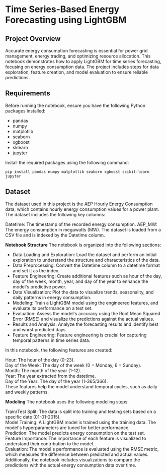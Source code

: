 # Time Series-Based Energy Forecasting using LightGBM

Project Overview
-
Accurate energy consumption forecasting is essential for power grid management, energy trading, and optimizing resource allocation. This notebook demonstrates how to apply LightGBM for time series forecasting, focusing on energy consumption data. The project includes steps for data exploration, feature creation, and model evaluation to ensure reliable predictions.

Requirements
-
Before running the notebook, ensure you have the following Python packages installed:

- pandas
- numpy
- matplotlib
- seaborn
- xgboost
- sklearn
- jupyter

Install the required packages using the following command:

`pip install pandas numpy matplotlib seaborn xgboost scikit-learn jupyter`

Dataset
-
The dataset used in this project is the AEP Hourly Energy Consumption data, which contains hourly energy consumption values for a power plant. The dataset includes the following key columns:

Datetime: The timestamp of the recorded energy consumption.
AEP_MW: The energy consumption in megawatts (MW).
The dataset is loaded from a CSV file and is indexed by the Datetime column.

**Notebook Structure**
The notebook is organized into the following sections:

- Data Loading and Exploration: Load the dataset and perform an initial exploration to understand the structure and characteristics of the data.
- Data Preprocessing: Convert the Datetime column to a datetime format and set it as the index.
- Feature Engineering: Create additional features such as hour of the day, day of the week, month, year, and day of the year to enhance the model's predictive power.
- Data Visualization: Plot the data to visualize trends, seasonality, and daily patterns in energy consumption.
- Modeling: Train a LightGBM model using the engineered features, and evaluate its performance on a test set.
- Evaluation: Assess the model's accuracy using the Root Mean Squared Error (RMSE) and visualize the predictions against the actual values.
- Results and Analysis: Analyze the forecasting results and identify best and worst predicted days.
- Feature Engineering: Feature engineering is crucial for capturing temporal patterns in time series data. 

In this notebook, the following features are created:

Hour: The hour of the day (0-23).<br>
Day of the Week: The day of the week (0 = Monday, 6 = Sunday).<br>
Month: The month of the year (1-12).<br>
Year: The year extracted from the datetime.<br>
Day of the Year: The day of the year (1-365/366).<br>
These features help the model understand temporal cycles, such as daily and weekly patterns.

**Modeling**
The notebook uses the following modeling steps:

Train/Test Split: The data is split into training and testing sets based on a specific date (01-01-2015).<br>
Model Training: A LightGBM model is trained using the training data. The model's hyperparameters are tuned for better performance.<br>
Prediction: The model predicts energy consumption on the test set.<br>
Feature Importance: The importance of each feature is visualized to understand their contribution to the model.<br>
Evaluation: The model's performance is evaluated using the RMSE metric, which measures the difference between predicted and actual values. Additionally, the notebook includes visualizations to compare the predictions with the actual energy consumption data over time.<br>
